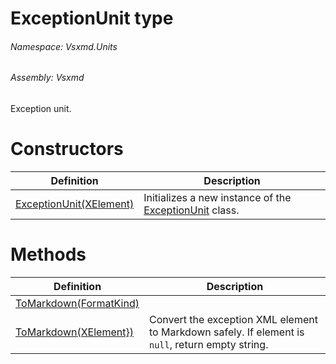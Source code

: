 <a name='T-Vsxmd-Units-ExceptionUnit'></a>
# ExceptionUnit type

###### Namespace:  Vsxmd.Units

###### Assembly:  Vsxmd

Exception unit.

# Constructors

| Definition | Description |
|-|-|
| [ExceptionUnit(XElement)](/Vsxmd.Units/Constructors.md/#M-Vsxmd-Units-ExceptionUnit-#ctor-System-Xml-Linq-XElement-) | Initializes a new instance of the [ExceptionUnit](/Vsxmd.Units/ExceptionUnit.md/#T-Vsxmd-Units-ExceptionUnit) class. |

# Methods

| Definition | Description |
|-|-|
| [ToMarkdown(FormatKind)](/Vsxmd.Units/ToMarkdown.md/#M-Vsxmd-Units-ExceptionUnit-ToMarkdown-Vsxmd-Units-FormatKind-) |  |
| [ToMarkdown(XElement})](/Vsxmd.Units/ToMarkdown.md/#M-Vsxmd-Units-ExceptionUnit-ToMarkdown-System-Collections-Generic-IEnumerable{System-Xml-Linq-XElement}-) | Convert the exception XML element to Markdown safely. If element is `null`, return empty string. |
